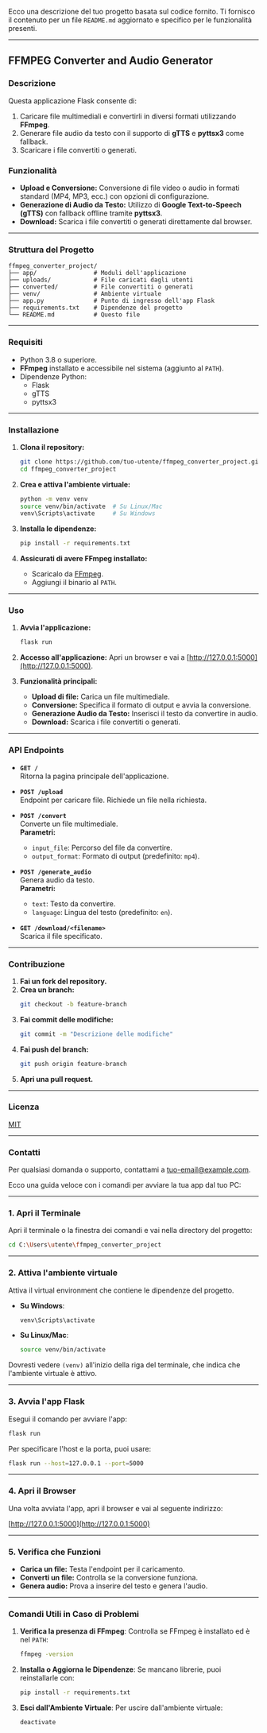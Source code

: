 Ecco una descrizione del tuo progetto basata sul codice fornito. Ti fornisco il contenuto per un file `README.md` aggiornato e specifico per le funzionalità presenti.

---

## FFMPEG Converter and Audio Generator

### Descrizione
Questa applicazione Flask consente di:
1. Caricare file multimediali e convertirli in diversi formati utilizzando **FFmpeg**.
2. Generare file audio da testo con il supporto di **gTTS** e **pyttsx3** come fallback.
3. Scaricare i file convertiti o generati.

### Funzionalità
- **Upload e Conversione:** Conversione di file video o audio in formati standard (MP4, MP3, ecc.) con opzioni di configurazione.
- **Generazione di Audio da Testo:** Utilizzo di **Google Text-to-Speech (gTTS)** con fallback offline tramite **pyttsx3**.
- **Download:** Scarica i file convertiti o generati direttamente dal browser.

---

### Struttura del Progetto
```plaintext
ffmpeg_converter_project/
├── app/                # Moduli dell'applicazione
├── uploads/            # File caricati dagli utenti
├── converted/          # File convertiti o generati
├── venv/               # Ambiente virtuale
├── app.py              # Punto di ingresso dell'app Flask
├── requirements.txt    # Dipendenze del progetto
└── README.md           # Questo file
```

---

### Requisiti
- Python 3.8 o superiore.
- **FFmpeg** installato e accessibile nel sistema (aggiunto al `PATH`).
- Dipendenze Python:
  - Flask
  - gTTS
  - pyttsx3

---

### Installazione
1. **Clona il repository:**
   ```bash
   git clone https://github.com/tuo-utente/ffmpeg_converter_project.git
   cd ffmpeg_converter_project
   ```

2. **Crea e attiva l'ambiente virtuale:**
   ```bash
   python -m venv venv
   source venv/bin/activate  # Su Linux/Mac
   venv\Scripts\activate     # Su Windows
   ```

3. **Installa le dipendenze:**
   ```bash
   pip install -r requirements.txt
   ```

4. **Assicurati di avere FFmpeg installato:**
   - Scaricalo da [FFmpeg](https://ffmpeg.org/).
   - Aggiungi il binario al `PATH`.

---

### Uso
1. **Avvia l'applicazione:**
   ```bash
   flask run
   ```

2. **Accesso all'applicazione:**
   Apri un browser e vai a [http://127.0.0.1:5000](http://127.0.0.1:5000).

3. **Funzionalità principali:**
   - **Upload di file:** Carica un file multimediale.
   - **Conversione:** Specifica il formato di output e avvia la conversione.
   - **Generazione Audio da Testo:** Inserisci il testo da convertire in audio.
   - **Download:** Scarica i file convertiti o generati.

---

### API Endpoints
- **`GET /`**  
  Ritorna la pagina principale dell'applicazione.
  
- **`POST /upload`**  
  Endpoint per caricare file. Richiede un file nella richiesta.
  
- **`POST /convert`**  
  Converte un file multimediale.  
  **Parametri:**  
  - `input_file`: Percorso del file da convertire.
  - `output_format`: Formato di output (predefinito: `mp4`).
  
- **`POST /generate_audio`**  
  Genera audio da testo.  
  **Parametri:**  
  - `text`: Testo da convertire.
  - `language`: Lingua del testo (predefinito: `en`).

- **`GET /download/<filename>`**  
  Scarica il file specificato.

---

### Contribuzione
1. **Fai un fork del repository.**
2. **Crea un branch:**
   ```bash
   git checkout -b feature-branch
   ```
3. **Fai commit delle modifiche:**
   ```bash
   git commit -m "Descrizione delle modifiche"
   ```
4. **Fai push del branch:**
   ```bash
   git push origin feature-branch
   ```
5. **Apri una pull request.**

---

### Licenza
[MIT](LICENSE)

---

### Contatti
Per qualsiasi domanda o supporto, contattami a [tuo-email@example.com](mailto:fracabu@gmail.com).

Ecco una guida veloce con i comandi per avviare la tua app dal tuo PC:

---

### **1. Apri il Terminale**
Apri il terminale o la finestra dei comandi e vai nella directory del progetto:

```bash
cd C:\Users\utente\ffmpeg_converter_project
```

---

### **2. Attiva l'ambiente virtuale**
Attiva il virtual environment che contiene le dipendenze del progetto.

- **Su Windows**:
  ```bash
  venv\Scripts\activate
  ```

- **Su Linux/Mac**:
  ```bash
  source venv/bin/activate
  ```

Dovresti vedere `(venv)` all'inizio della riga del terminale, che indica che l'ambiente virtuale è attivo.

---

### **3. Avvia l'app Flask**
Esegui il comando per avviare l'app:

```bash
flask run
```

Per specificare l'host e la porta, puoi usare:

```bash
flask run --host=127.0.0.1 --port=5000
```

---

### **4. Apri il Browser**
Una volta avviata l'app, apri il browser e vai al seguente indirizzo:

[http://127.0.0.1:5000](http://127.0.0.1:5000)

---

### **5. Verifica che Funzioni**
- **Carica un file:** Testa l'endpoint per il caricamento.
- **Converti un file:** Controlla se la conversione funziona.
- **Genera audio:** Prova a inserire del testo e genera l'audio.

---

### **Comandi Utili in Caso di Problemi**

1. **Verifica la presenza di FFmpeg**:
   Controlla se FFmpeg è installato ed è nel `PATH`:
   ```bash
   ffmpeg -version
   ```

2. **Installa o Aggiorna le Dipendenze**:
   Se mancano librerie, puoi reinstallarle con:
   ```bash
   pip install -r requirements.txt
   ```

3. **Esci dall'Ambiente Virtuale**:
   Per uscire dall'ambiente virtuale:
   ```bash
   deactivate
   ```

